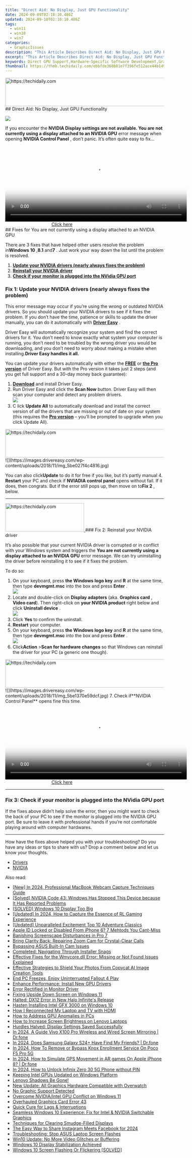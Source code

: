 ```yaml
---
title: "Direct Aid: No Display, Just GPU Functionality"
date: 2024-09-09T02:18:10.486Z
updated: 2024-09-10T02:18:10.486Z
tags:
  - win11
  - win10
  - win7
categories:
  - GraphicIssues
description: "This Article Describes Direct Aid: No Display, Just GPU Functionality"
excerpt: "This Article Describes Direct Aid: No Display, Just GPU Functionality"
keywords: Direct GPU Support,Hardware-Specific Software Development,Graphics Processing Unit Integration,GPU Powered Applications,Non-Display Utility in Computing,Customized Computer Performance,Specialized Software for GPUs
thumbnail: https://thmb.techidaily.com/ebbfde368b81e7f396fe512ace44b149bef6fef394a1d6fd8cfa20e2c4a0b6c3.jpg
---
```


<!-- affiliate ads begin -->
<a href="https://appsumo.8odi.net/c/5597632/2118323/7443" target="_top" id="2118323">
  <img src="//a.impactradius-go.com/display-ad/7443-2118323" border="0" alt="https://techidaily.com" width="728" height="90"/>
</a>
<img height="0" width="0" src="https://appsumo.8odi.net/i/5597632/2118323/7443" style="position:absolute;visibility:hidden;" border="0" />
<!-- affiliate ads end -->
## Direct Aid: No Display, Just GPU Functionality

![](https://images.drivereasy.com/wp-content/uploads/2018/11/img_5be016dc3a765.jpg)

 If you encounter the **NVIDIA Display settings are not available. You are not currently using a display attached to an NVIDIA GPU** error message when opening **NVIDIA Control Panel** , don’t panic. It’s often quite easy to fix…

<!-- affiliate ads begin -->
<span id="1983473">
					<video width="576" height="240" style="cursor:pointer"
           poster="//a.impactradius-go.com/display-clicktoplayimage/1983473.png"
           onclick="if(!this.playClicked){this.play();this.setAttribute('controls',true);this.playClicked=true;}">
	   <source src="//a.impactradius-go.com/display-ad/22993-1983473">
	   <img src="//a.impactradius-go.com/display-clicktoplayimage/1983473.png" style="border: none; height: 100%; width: 100%; object-fit: contain">
	</video>
	<div style="width:360px;text-align:center"><a href="javascript:window.open(decodeURIComponent('https%3A%2F%2Fhomestyler.sjv.io%2Fc%2F5597632%2F1983473%2F22993'), '_blank');void(0);">Click here</a></div>
</span>
<img height="0" width="0" src="https://imp.pxf.io/i/5597632/1983473/22993" style="position:absolute;visibility:hidden;" border="0" />
<!-- affiliate ads end -->
## Fixes for You are not currently using a display attached to an NVIDIA GPU

 There are 3 fixes that have helped other users resolve the problem in**Windows 10** ,**8.1** and**7** . Just work your way down the list until the problem is resolved.

1. [**Update your NVIDIA drivers (nearly always fixes the problem)**](#F1)
2. [**Reinstall your NVIDIA driver**](#F2)
3. [**Check if your monitor is plugged into the NVidia GPU port**](#F3)

### Fix 1: Update your NVIDIA drivers (nearly always fixes the problem)

 This error message may occur if you’re using the wrong or outdated NVIDIA drivers. So you should update your NVIDIA drivers to see if it fixes the problem. If you don’t have the time, patience or skills to update the driver manually, you can do it automatically with [**Driver Easy**](https://tools.techidaily.com/drivereasy/download/) .  

 Driver Easy will automatically recognize your system and find the correct drivers for it. You don’t need to know exactly what system your computer is running, you don’t need to be troubled by the wrong driver you would be downloading, and you don’t need to worry about making a mistake when installing.**Driver Easy handles it all.**

 You can update your drivers automatically with either the **[FREE](https://tools.techidaily.com/drivereasy/download/)**  or **[the Pro version](https://tools.techidaily.com/drivereasy/download/)**  of Driver Easy. But with the Pro version it takes just 2 steps (and you get full support and a 30-day money back guarantee):

1. **[Download](https://tools.techidaily.com/drivereasy/download/)**  and install Driver Easy.
2. Run Driver Easy and click the **Scan Now** button. Driver Easy will then scan your computer and detect any problem drivers.  
![](https://images.drivereasy.com/wp-content/uploads/2018/11/img_5be027fb8406e.jpg)
3. C  lick **Update All** to automatically download and install the correct version of _all_  the drivers that are missing or out of date on your system (this requires the **[Pro version](https://tools.techidaily.com/drivereasy/download/)**  – you’ll be prompted to upgrade when you click Update All).  
<!-- affiliate ads begin -->
<a href="https://ephamedtechinc.pxf.io/c/5597632/2137211/26400" target="_top" id="2137211">
  <img src="//a.impactradius-go.com/display-ad/26400-2137211" border="0" alt="https://techidaily.com" width="728" height="90"/>
</a>
<img height="0" width="0" src="https://ephamedtechinc.pxf.io/i/5597632/2137211/26400" style="position:absolute;visibility:hidden;" border="0" />
<!-- affiliate ads end -->
![](https://images.drivereasy.com/wp-content/uploads/2018/11/img_5be027f4c4816.jpg)  

 You can also click**Update** to do it for free if you like, but it’s partly manual
4. **Restart** your PC and check if **NVIADIA control panel** opens without fail. If it does, then congrats. But if the error still pops up, then move on to**Fix 2** , below.

---

<!-- affiliate ads begin -->
<a href="https://bluettius.sjv.io/c/5597632/2139107/17108" target="_top" id="2139107">
  <img src="//a.impactradius-go.com/display-ad/17108-2139107" border="0" alt="https://techidaily.com" width="250" height="90"/>
</a>
<img height="0" width="0" src="https://bluettius.sjv.io/i/5597632/2139107/17108" style="position:absolute;visibility:hidden;" border="0" />
<!-- affiliate ads end -->
### Fix 2: Reinstall your NVIDIA driver

It’s also possible that your current NVIDIA  driver is corrupted or in conflict with your Windows system and triggers the   **You are not currently using a display attached to an NVIDIA GPU** error message. We can try uninstalling the driver before reinstalling it to see if it fixes the problem.

To do so:

1. On your keyboard, press  **the Windows logo key**  and   **R**  at the same time, then type **devmgmt.msc** into the box and press **Enter** .  
![](https://images.drivereasy.com/wp-content/uploads/2018/11/img_5be134536fb44.png)
2. Locate and double-click on  **Display adapters**  (aka.  **Graphics card** , **Video card**). Then right-click on **your NVIDIA product** right below and click **Uninstall device** .  
![](https://images.drivereasy.com/wp-content/uploads/2018/11/img_5be14ec2c9c6b.jpg)
3. Click **Yes** to confirm the uninstall.
4. **Restart**   your computer.
5. On your keyboard, press  **the Windows logo key**  and   **R**  at the same time, then type **devmgmt.msc** into the box and press **Enter** .  
![](https://images.drivereasy.com/wp-content/uploads/2018/11/img_5be134536fb44.png)
6. Click**Action** \>**Scan for hardware changes** so that Windows can reinstall the driver for your PC (a generic one though).  
<!-- affiliate ads begin -->
<a href="https://ephamedtechinc.pxf.io/c/5597632/2126492/26400" target="_top" id="2126492">
  <img src="//a.impactradius-go.com/display-ad/26400-2126492" border="0" alt="https://techidaily.com" width="640" height="90"/>
</a>
<img height="0" width="0" src="https://ephamedtechinc.pxf.io/i/5597632/2126492/26400" style="position:absolute;visibility:hidden;" border="0" />
<!-- affiliate ads end -->
![](https://images.drivereasy.com/wp-content/uploads/2018/11/img_5be1370e59dcf.jpg)
7. Check if**NVIDIA Control Panel** opens fine this time.
<!-- affiliate ads begin -->
<span id="1938141">
					<video width="576" height="240" style="cursor:pointer"
           poster="//a.impactradius-go.com/display-clicktoplayimage/1938141.png"
           onclick="if(!this.playClicked){this.play();this.setAttribute('controls',true);this.playClicked=true;}">
	   <source src="//a.impactradius-go.com/display-ad/22993-1938141">
	   <img src="//a.impactradius-go.com/display-clicktoplayimage/1938141.png" style="border: none; height: 100%; width: 100%; object-fit: contain">
	</video>
	<div style="width:360px;text-align:center"><a href="javascript:window.open(decodeURIComponent('https%3A%2F%2Fhomestyler.sjv.io%2Fc%2F5597632%2F1938141%2F22993'), '_blank');void(0);">Click here</a></div>
</span>
<img height="0" width="0" src="https://imp.pxf.io/i/5597632/1938141/22993" style="position:absolute;visibility:hidden;" border="0" />
<!-- affiliate ads end -->

---

### Fix 3: Check if your monitor is plugged into the NVidia GPU port

 If the fixes above didn’t help solve the error, then you might want to check the back of your PC to see if the monitor is plugged into the NVIDIA GPU port. Be sure to leave it with professional hands if you’re not comfortable playing around with computer hardwares.

---

 How have the fixes above helped you with your troubleshooting? Do you have any ideas or tips to share with us? Drop a comment below and let us know your thoughts.

* [Drivers](https://tools.techidaily.com/drivereasy/download/)
* [NVIDIA](https://tools.techidaily.com/drivereasy/download/)

<ins class="adsbygoogle"
     style="display:block"
     data-ad-format="autorelaxed"
     data-ad-client="ca-pub-7571918770474297"
     data-ad-slot="1223367746"></ins>



<ins class="adsbygoogle"
     style="display:block"
     data-ad-client="ca-pub-7571918770474297"
     data-ad-slot="8358498916"
     data-ad-format="auto"
     data-full-width-responsive="true"></ins>





<span class="atpl-alsoreadstyle">Also read:</span>
<div><ul>
<li><a href="https://screen-activity-recording.techidaily.com/new-in-2024-professional-macbook-webcam-capture-techniques-guide/"><u>[New] In 2024, Professional MacBook Webcam Capture Techniques Guide</u></a></li>
<li><a href="https://graphic-issues.techidaily.com/1719817906327-solved-nvidia-code-43-windows-has-stopped-this-device-because-it-has-reported-problems/"><u>[Solved] NVIDIA Code 43: Windows Has Stopped This Device because It Has Reported Problems</u></a></li>
<li><a href="https://graphic-issues.techidaily.com/solved-windows-10-display-too-big/"><u>[SOLVED] Windows 10 Display Too Big</u></a></li>
<li><a href="https://desktop-recording.techidaily.com/updated-in-2024-how-to-capture-the-essence-of-rl-gaming-experience/"><u>[Updated] In 2024, How to Capture the Essence of RL Gaming Experience</u></a></li>
<li><a href="https://screen-mirroring-recording.techidaily.com/updated-unparalleled-excitement-top-10-adventure-classics/"><u>[Updated] Unparalleled Excitement Top 10 Adventure Classics</u></a></li>
<li><a href="https://apple-account.techidaily.com/apple-id-locked-or-disabled-from-iphone-6-7-mehtods-you-cant-miss-by-drfone-ios/"><u>Apple ID Locked or Disabled From iPhone 6? 7 Mehtods You Cant-Miss</u></a></li>
<li><a href="https://graphic-issues.techidaily.com/banishing-screenscape-disturbances-in-pro-7/"><u>Banishing Screenscape Disturbances in Pro 7</u></a></li>
<li><a href="https://graphic-issues.techidaily.com/bring-clarity-back-repairing-zoom-cam-for-crystal-clear-calls/"><u>Bring Clarity Back: Repairing Zoom Cam for Crystal-Clear Calls</u></a></li>
<li><a href="https://graphic-issues.techidaily.com/bypassing-asus-built-in-cam-issues/"><u>Bypassing ASUS Built-In Cam Issues</u></a></li>
<li><a href="https://graphic-issues.techidaily.com/completed-navigating-through-installer-snags/"><u>Completed: Navigating Through Installer Snags</u></a></li>
<li><a href="https://techtrends.techidaily.com/effective-fixes-for-the-wmvcoredll-error-missing-or-not-found-issues-explained/"><u>Effective Fixes for the Wmvcore.dll Error: Missing or Not Found Issues Explained</u></a></li>
<li><a href="https://vp-tips.techidaily.com/effective-strategies-to-shield-your-photos-from-copycat-ai-image-creation-tools/"><u>Effective Strategies to Shield Your Photos From Copycat AI Image Creation Tools</u></a></li>
<li><a href="https://graphic-issues.techidaily.com/end-pc-freezes-enjoy-uninterrupted-fallout-4-play/"><u>End PC Freezes, Enjoy Uninterrupted Fallout 4 Play</u></a></li>
<li><a href="https://graphic-issues.techidaily.com/enhance-performance-install-new-gpu-drivers/"><u>Enhance Performance: Install New GPU Drivers</u></a></li>
<li><a href="https://graphic-issues.techidaily.com/error-rectified-in-monitor-driver/"><u>Error Rectified in Monitor Driver</u></a></li>
<li><a href="https://graphic-issues.techidaily.com/fixing-upside-down-screen-on-windows-11/"><u>Fixing Upside Down Screen on Windows 11</u></a></li>
<li><a href="https://graphic-issues.techidaily.com/halted-dx12-error-in-new-halo-infinites-release/"><u>Halted: DX12 Error in New Halo Infinite's Release</u></a></li>
<li><a href="https://graphic-issues.techidaily.com/hasten-installing-intel-gfx-3000-on-windows-10/"><u>Hasten Installing Intel GFX 3000 on Windows 10</u></a></li>
<li><a href="https://graphic-issues.techidaily.com/how-i-reconnected-my-laptop-and-tv-with-hdmi/"><u>How I Reconnected My Laptop and TV with HDMI</u></a></li>
<li><a href="https://graphic-issues.techidaily.com/how-to-address-gpu-anomalies-in-pcs/"><u>How to Address GPU Anomalies in PCs</u></a></li>
<li><a href="https://graphic-issues.techidaily.com/how-to-increase-screen-brightness-on-lenovo-laptops/"><u>How to Increase Screen Brightness on Lenovo Laptops</u></a></li>
<li><a href="https://graphic-issues.techidaily.com/hurdles-halved-display-settings-saved-successfully/"><u>Hurdles Halved: Display Settings Saved Successfully</u></a></li>
<li><a href="https://screen-mirror.techidaily.com/in-2024-a-guide-vivo-x100-pro-wireless-and-wired-screen-mirroring-drfone-by-drfone-android/"><u>In 2024, A Guide Vivo X100 Pro Wireless and Wired Screen Mirroring | Dr.fone</u></a></li>
<li><a href="https://location-social.techidaily.com/in-2024-does-samsung-galaxy-s24plus-have-find-my-friends-drfone-by-drfone-virtual-android/"><u>In 2024, Does Samsung Galaxy S24+ Have Find My Friends? | Dr.fone</u></a></li>
<li><a href="https://easy-unlock-android.techidaily.com/in-2024-how-to-remove-or-bypass-knox-enrollment-service-on-poco-f5-pro-5g-by-drfone-android/"><u>In 2024, How To Remove or Bypass Knox Enrollment Service On Poco F5 Pro 5G</u></a></li>
<li><a href="https://review-topics.techidaily.com/in-2024-how-to-simulate-gps-movement-in-ar-games-on-apple-iphone-8-drfone-by-drfone-virtual-ios/"><u>In 2024, How to Simulate GPS Movement in AR games On Apple iPhone 8? | Dr.fone</u></a></li>
<li><a href="https://unlock-android.techidaily.com/in-2024-how-to-unlock-infinix-zero-30-5g-phone-without-pin-by-drfone-android/"><u>In 2024, How to Unlock Infinix Zero 30 5G Phone without PIN</u></a></li>
<li><a href="https://graphic-issues.techidaily.com/keeping-intel-gpus-updated-on-windows-platform/"><u>Keeping Intel GPUs Updated on Windows Platform</u></a></li>
<li><a href="https://graphic-issues.techidaily.com/lenovo-shadows-be-gone/"><u>Lenovo Shadows Be Gone!</u></a></li>
<li><a href="https://graphic-issues.techidaily.com/new-update-all-graphics-hardware-compatible-with-overwatch/"><u>New Update: All Graphics Hardware Compatible with Overwatch</u></a></li>
<li><a href="https://graphic-issues.techidaily.com/no-graphic-support-detected/"><u>No Graphic Support Detected</u></a></li>
<li><a href="https://graphic-issues.techidaily.com/overcome-nvidiaintel-gpu-conflict-on-windows-11/"><u>Overcome NVIDIA/Intel GPU Conflict on Windows 11</u></a></li>
<li><a href="https://graphic-issues.techidaily.com/overhauled-graphics-card-error-43/"><u>Overhauled Graphics Card Error 43</u></a></li>
<li><a href="https://graphic-issues.techidaily.com/quick-cure-for-lags-and-interruptions/"><u>Quick Cure for Lags & Interruptions</u></a></li>
<li><a href="https://graphic-issues.techidaily.com/seamless-windows-10-experience-fix-for-intel-and-nvidia-switchable-graphics/"><u>Seamless Windows 10 Experience: Fix for Intel & NVIDIA Switchable Graphics</u></a></li>
<li><a href="https://graphic-issues.techidaily.com/techniques-for-clearing-smudge-filled-displays/"><u>Techniques for Clearing Smudge-Filled Displays</u></a></li>
<li><a href="https://instagram-video-files.techidaily.com/the-easy-way-to-share-instagram-meets-facebook-for-2024/"><u>The Easy Way to Share Instagram Meets Facebook for 2024</u></a></li>
<li><a href="https://graphic-issues.techidaily.com/troubleshooting-stop-asus-laptop-screen-flashes/"><u>Troubleshooting: Stop ASUS Laptop Screen Flashes</u></a></li>
<li><a href="https://graphic-issues.techidaily.com/win10-update-no-more-video-glitches-or-buffering/"><u>Win10 Update: No More Video Glitches or Buffering</u></a></li>
<li><a href="https://graphic-issues.techidaily.com/windows-10-display-stabilization-achieved/"><u>Windows 10 Display Stabilization Achieved</u></a></li>
<li><a href="https://graphic-issues.techidaily.com/windows-10-screen-flashing-or-flickering-solved/"><u>Windows 10 Screen Flashing Or Flickering [SOLVED]</u></a></li>
</ul></div>
